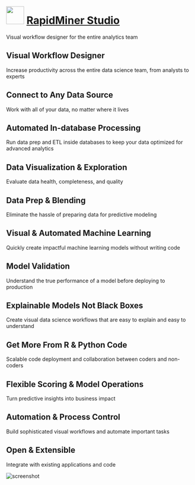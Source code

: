 ﻿# <img src="https://cdn.jsdelivr.net/gh/chtof/chocolatey-packages/automatic/rapidminer-studio/rapidminer-studio.png" width="48" height="48"/> [RapidMiner Studio](https://chocolatey.org/packages/rapidminer-studio)

Visual workflow designer for the entire analytics team

## Visual Workflow Designer
Increase productivity across the entire data science team, from analysts to experts

## Connect to Any Data Source
Work with all of your data, no matter where it lives

## Automated In-database Processing
Run data prep and ETL inside databases to keep your data optimized for advanced analytics

## Data Visualization & Exploration
Evaluate data health, completeness, and quality

## Data Prep & Blending
Eliminate the hassle of preparing data for predictive modeling

## Visual & Automated Machine Learning
Quickly create impactful machine learning models without writing code

## Model Validation
Understand the true performance of a model before deploying to production

## Explainable Models Not Black Boxes
Create visual data science workflows that are easy to explain and easy to understand

## Get More From R & Python Code
Scalable code deployment and collaboration between coders and non-coders

## Flexible Scoring & Model Operations
Turn predictive insights into business impact

## Automation & Process Control
Build sophisticated visual workflows and automate important tasks

## Open & Extensible
Integrate with existing applications and code

![screenshot](https://cdn.jsdelivr.net/gh/chtof/chocolatey-packages/automatic/rapidminer-studio/screenshot.png)